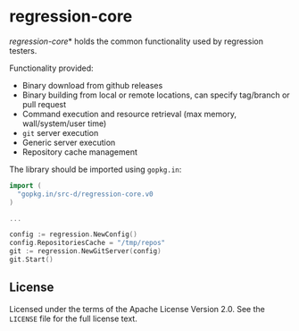 # regression-core

*regression-core** holds the common functionality used by regression testers.

Functionality provided:

* Binary download from github releases
* Binary building from local or remote locations, can specify tag/branch or pull request
* Command execution and resource retrieval (max memory, wall/system/user time)
* `git` server execution
* Generic server execution
* Repository cache management

The library should be imported using `gopkg.in`:

```go
import (
  "gopkg.in/src-d/regression-core.v0
)

...

config := regression.NewConfig()
config.RepositoriesCache = "/tmp/repos"
git := regression.NewGitServer(config)
git.Start()
```

## License

Licensed under the terms of the Apache License Version 2.0. See the `LICENSE`
file for the full license text.
